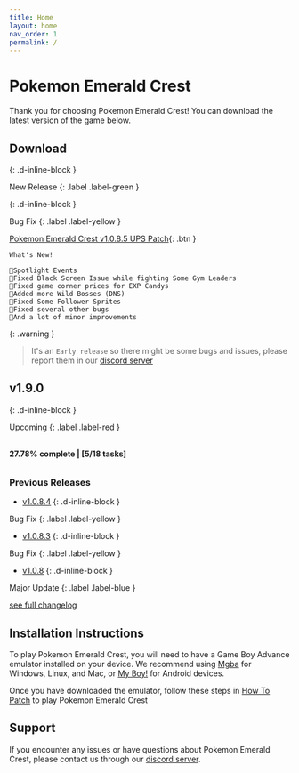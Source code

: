 ```yaml
---
title: Home
layout: home
nav_order: 1
permalink: /
---
```


# **Pokemon Emerald Crest**

Thank you for choosing Pokemon Emerald Crest! You can download the latest version of the game below.

## **Download**
{: .d-inline-block }

New Release 
{: .label .label-green }

{: .d-inline-block }

Bug Fix
{: .label .label-yellow }

[Pokemon Emerald Crest v1.0.8.5 UPS Patch](https://ko-fi.com/api/file-upload/ea9c675b-04d6-4b67-a84b-9d27db3f564f/download?transactionId=65997c01-4f04-4858-a53f-df0362f15b51){: .btn }
```
What's New!

🔸Spotlight Events
🔸Fixed Black Screen Issue while fighting Some Gym Leaders 
🔸Fixed game corner prices for EXP Candys
🔸Added more Wild Bosses (DNS)
🔸Fixed Some Follower Sprites
🔸Fixed several other bugs 
🔸And a lot of minor improvements
```

{: .warning }
> It's an `Early release` so there might be some bugs and issues, please report them in our [discord server]

## **v1.9.0**
{: .d-inline-block }

Upcoming
{: .label .label-red }

<html>
<head>
  <style>
    .progress-bar {
      width: 250px;
      height: 10px;
      background-color: #f0f0f0;
      border-radius: 10px;
      position: relative;
      overflow: hidden;
      box-shadow: 0px 3px 8px rgba(0, 0, 0, 0.1);
      visibility: hidden; /* Initially hide the progress bar */
      opacity: 0; /* Initially set opacity to 0 */
      transition: opacity 0.5s ease-in-out;
    }

    .progress {
      height: 100%;
      background-color: #4caf50;
      width: 0%;
      border-radius: 10px;
      position: absolute;
      top: 0;
      left: 0;
      animation: progressAnimation 2s ease-in-out forwards;
    }

    @keyframes progressAnimation {
      0% {
        width: 0%;
      }
      100% {
        width: 27.78%;
      }
    }
  </style>
  <script>
    window.addEventListener('scroll', function() {
      var progressBar = document.querySelector('.progress-bar');
      var progressRect = progressBar.getBoundingClientRect();
      var windowHeight = window.innerHeight || document.documentElement.clientHeight;

      if (progressRect.top < windowHeight && progressRect.bottom >= 0) {
        progressBar.style.visibility = 'visible';
        progressBar.style.opacity = '1';
      }
    });
  </script>
</head>
<body>
<br><b> <a>27.78%</a> complete | [5/18 tasks]</b>
  <div class="progress-bar">
    <div class="progress"></div>
  </div>
</body>
</html>

### Previous Releases

- [v1.0.8.4](https://ko-fi.com/api/file-upload/9cd230b8-ea42-4a27-8305-d744baf9ac35/download?transactionId=d254967d-8f99-44eb-890b-8860e0fde9ac)
{: .d-inline-block }

Bug Fix
{: .label .label-yellow }

- [v1.0.8.3](https://ko-fi.com/api/file-upload/ec54840b-a723-4647-afcb-1e35e9478b55/download?transactionId=9fd41810-c49d-42f6-aaa2-7c144cdc9e65)
{: .d-inline-block }

Bug Fix
{: .label .label-yellow }

- [v1.0.8](https://ko-fi.com/api/file-upload/3d2db367-d8da-447b-a225-409d7e801697/download?transactionId=a802d6a5-1a04-483c-a2bd-7f72ee6f2daf)
{: .d-inline-block }

Major Update
{: .label .label-blue }


[see full changelog](https://aaghatislive.github.io/RomHacksStudio/changelog.html)

## Installation Instructions

To play Pokemon Emerald Crest, you will need to have a Game Boy Advance emulator installed on your device. We recommend using [Mgba](https://mgba.io/downloads.html) for Windows, Linux, and Mac, or [My Boy!](https://play.google.com/store/apps/details?id=com.fastemulator.gba) for Android devices.

Once you have downloaded the emulator, follow these steps in [How To Patch](https://aaghatislive.github.io/RomHacksStudio/HowToPatch.html) to play Pokemon Emerald Crest

## Support

If you encounter any issues or have questions about Pokemon Emerald Crest, please contact us through our [discord server].

[discord server]: https://discord.gg/aaghat-s-server-965900074532081674 

<script src='https://storage.ko-fi.com/cdn/scripts/overlay-widget.js'></script>
<script>
  kofiWidgetOverlay.draw('aaghatislive', {
    'type': 'floating-chat',
    'floating-chat.donateButton.text': 'Support me',
    'floating-chat.donateButton.background-color': '#794bc4',
    'floating-chat.donateButton.text-color': '#fff'
  });
</script>
